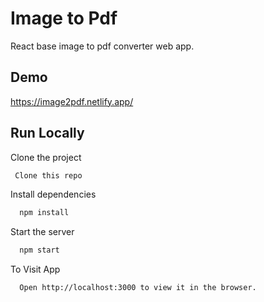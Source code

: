 
# Image to Pdf 

React base image to pdf converter web app.



## Demo
https://image2pdf.netlify.app/



## Run Locally

Clone the project

```bash
 Clone this repo
```
Install dependencies

```bash
  npm install
```

Start the server

```bash
  npm start
```
To Visit App

```bash
  Open http://localhost:3000 to view it in the browser.
```

